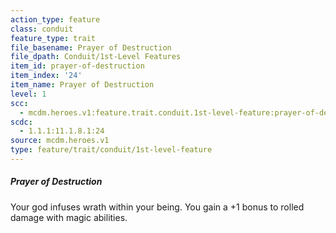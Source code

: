 ```yaml
---
action_type: feature
class: conduit
feature_type: trait
file_basename: Prayer of Destruction
file_dpath: Conduit/1st-Level Features
item_id: prayer-of-destruction
item_index: '24'
item_name: Prayer of Destruction
level: 1
scc:
  - mcdm.heroes.v1:feature.trait.conduit.1st-level-feature:prayer-of-destruction
scdc:
  - 1.1.1:11.1.8.1:24
source: mcdm.heroes.v1
type: feature/trait/conduit/1st-level-feature
---
```


##### Prayer of Destruction

Your god infuses wrath within your being. You gain a +1 bonus to rolled damage with magic abilities.

